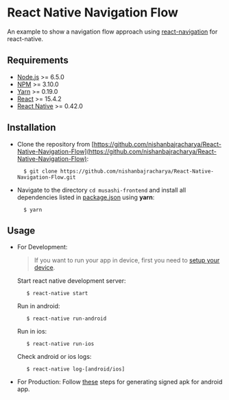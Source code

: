 # React Native Navigation Flow
An example to show a navigation flow approach using [react-navigation](https://reactnavigation.org/) for react-native.

## Requirements
* [Node.js](https://nodejs.org/en/) >= 6.5.0
* [NPM](https://www.npmjs.com/) >= 3.10.0
* [Yarn](https://yarnpkg.com/) >= 0.19.0
* [React](https://facebook.github.io/react/) >= 15.4.2
* [React Native](https://facebook.github.io/react-native/) >= 0.42.0

## Installation

* Clone the repository from [https://github.com/nishanbajracharya/React-Native-Navigation-Flow](https://github.com/nishanbajracharya/React-Native-Navigation-Flow):

        $ git clone https://github.com/nishanbajracharya/React-Native-Navigation-Flow.git

* Navigate to the directory `cd musashi-frontend` and install all dependencies listed in [package.json](package.json) using **yarn**:

        $ yarn

## Usage

* For Development:

    > If you want to run your app in device, first you need to [setup your device](https://facebook.github.io/react-native/docs/running-on-device.html).
    
    Start react native development server:
 
         $ react-native start

    Run in android:
    
         $ react-native run-android
    
    Run in ios:
         
         $ react-native run-ios
         
    Check android or ios logs:
         
         $ react-native log-[android/ios]

* For Production:
    Follow [these](https://facebook.github.io/react-native/docs/signed-apk-android.html) steps for generating signed apk for android app.
